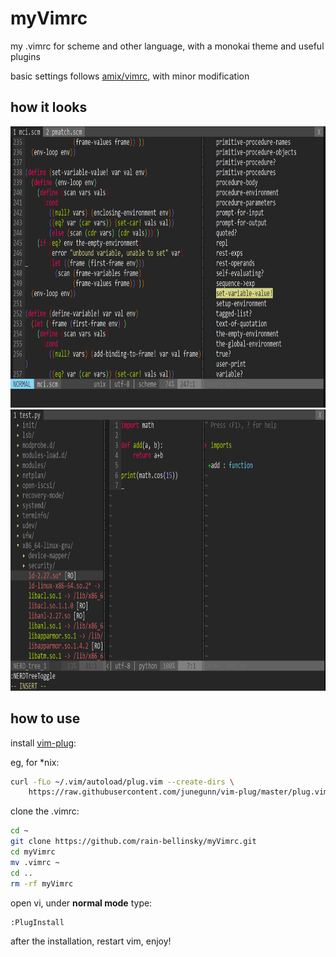 # myVimrc
my .vimrc for scheme and other language, with a monokai theme and useful plugins

basic settings follows [amix/vimrc](https://github.com/amix/vimrc), with minor modification

## how it looks

<img src="https://github.com/rain-bellinsky/myVimrc/blob/master/screenshot1.png" height="450">

<img src="https://github.com/rain-bellinsky/myVimrc/blob/master/screenshot2.png" height="450">

## how to use

install [vim-plug](https://github.com/junegunn/vim-plug):

eg, for *nix:

```sh
curl -fLo ~/.vim/autoload/plug.vim --create-dirs \
    https://raw.githubusercontent.com/junegunn/vim-plug/master/plug.vim
```

clone the .vimrc:

```sh
cd ~
git clone https://github.com/rain-bellinsky/myVimrc.git
cd myVimrc
mv .vimrc ~
cd ..
rm -rf myVimrc
```
open vi, under **normal mode** type:

```
:PlugInstall
```

after the installation, restart vim, enjoy!







